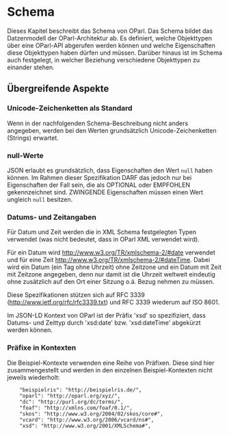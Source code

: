 Schema
======

Dieses Kapitel beschreibt das Schema von OParl. Das Schema bildet das
Datzenmodell der OParl-Architektur ab. Es definiert, welche Objekttypen
über eine OParl-API abgerufen werden können und welche Eigenschaften
diese Objekttypen haben dürfen und müssen. Darüber hinaus ist im Schema
auch festgelegt, in welcher Beziehung verschiedene Objekttypen zu
einander stehen.


Übergreifende Aspekte
---------------------

### Unicode-Zeichenketten als Standard

Wenn in der nachfolgenden Schema-Beschreibung nicht anders angegeben, werden bei
den Werten grundsätzlich Unicode-Zeichenketten (Strings) erwartet.

### null-Werte

JSON erlaubt es grundsätzlich, dass Eigenschaften den Wert `null` haben können.
Im Rahmen dieser Spezifikation DARF das jedoch nur bei Eigenschaften der Fall sein,
die als OPTIONAL oder EMPFOHLEN gekennzeichnet sind. ZWINGENDE Eigenschaften müssen
einen Wert ungleich `null` besitzen.

### Datums- und Zeitangaben

Für Datum und Zeit werden die in XML Schema festgelegten Typen verwendet (was nicht bedeutet, dass in OParl XML verwendet wird).

Für ein Datum wird http://www.w3.org/TR/xmlschema-2/#date verwendet und für eine Zeit http://www.w3.org/TR/xmlschema-2/#dateTime. Dabei wird ein Datum (ein Tag ohne Uhrzeit) ohne Zeitzone und ein Datum mit Zeit mit Zeitzone angegeben, denn nur damit ist die Uhrzeit weltweit eindeutig ohne zusätzlich auf den Ort einer Sitzung o.ä. Bezug nehmen zu müssen.

Diese Spezifikationen stützen sich auf RFC 3339 (http://www.ietf.org/rfc/rfc3339.txt) und RFC 3339 wiederum auf ISO 8601.

Im JSON-LD Kontext von OParl ist der Präfix 'xsd' so spezifiziert, dass Datums- und Zeittyp durch 'xsd:date' bzw. 'xsd:dateTime' abgekürzt werden können.

### Präfixe in Kontexten

Die Beispiel-Kontexte verwenden eine Reihe von Präfixen. Diese sind hier zusammengestellt und werden in den einzelnen Beispiel-Kontexten nicht jeweils wiederholt:

~~~~~  {#pcontext_praefixe .json}
    "beispielris": "http://beispielris.de/",
    "oparl": "http://oparl.org/xyz/",
    "dc": "http://purl.org/dc/terms/",
    "foaf": "http://xmlns.com/foaf/0.1/",
    "skos": "http://www.w3.org/2004/02/skos/core#",
    "vcard": "http://www.w3.org/2006/vcard/ns#",
    "xsd": "http://www.w3.org/2001/XMLSchema#",
~~~~~

